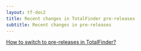 ```yaml
---
layout: tf-doc2
title: Recent changes in TotalFinder pre-releases
subtitle: Recent changes in pre-releases
---
```


<a href="javascript:showBetaHint(this);">How to switch to pre-releases in TotalFinder?</a>
<div class="betahint" style="display:none; margin-top: -10px; margin-left: 20px">
    Please switch the combo box next to the "Check for updates..." button:<br/>
    <img src="/images/pref-about.png" style="width:300px">
</div>

<div class="changelogx"></div>

<script type="text/javascript" charset="utf-8">
    $(function() {
        $('.changelogx').load('changelog-beta.html?x='+((Math.random()+"").substring(2))+' #page');
    });
    
    function showBetaHint() {
        $('.betahint').toggle();
    }
</script>